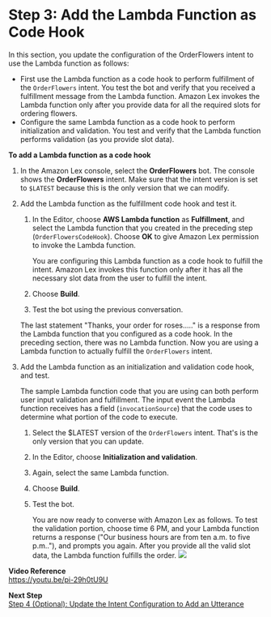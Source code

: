 # Step 3: Add the Lambda Function as Code Hook

In this section, you update the configuration of the OrderFlowers intent to use the Lambda function as follows:
+ First use the Lambda function as a code hook to perform fulfillment of the `OrderFlowers` intent. You test the bot and verify that you received a fulfillment message from the Lambda function. Amazon Lex invokes the Lambda function only after you provide data for all the required slots for ordering flowers.
+ Configure the same Lambda function as a code hook to perform initialization and validation. You test and verify that the Lambda function performs validation (as you provide slot data).

**To add a Lambda function as a code hook**

1. In the Amazon Lex console, select the **OrderFlowers** bot. The console shows the **OrderFlowers** intent. Make sure that the intent version is set to `$LATEST` because this is the only version that we can modify.

1. Add the Lambda function as the fulfillment code hook and test it.

   1. In the Editor, choose **AWS Lambda function** as **Fulfillment**, and select the Lambda function that you created in the preceding step (`OrderFlowersCodeHook`). Choose **OK** to give Amazon Lex permission to invoke the Lambda function.

      You are configuring this Lambda function as a code hook to fulfill the intent. Amazon Lex invokes this function only after it has all the necessary slot data from the user to fulfill the intent.

   1. Choose **Build**.

   1. Test the bot using the previous conversation.

   The last statement "Thanks, your order for roses....." is a response from the Lambda function that you configured as a code hook. In the preceding section, there was no Lambda function. Now you are using a Lambda function to actually fulfill the `OrderFlowers` intent.

1. Add the Lambda function as an initialization and validation code hook, and test.

   The sample Lambda function code that you are using can both perform user input validation and fulfillment. The input event the Lambda function receives has a field (`invocationSource`) that the code uses to determine what portion of the code to execute.

   1. Select the $LATEST version of the `OrderFlowers` intent. That's is the only version that you can update.

   1. In the Editor, choose **Initialization and validation**.

   1. Again, select the same Lambda function.

   1. Choose **Build**.

   1. Test the bot.

      You are now ready to converse with Amazon Lex as follows. To test the validation portion, choose time 6 PM, and your Lambda function returns a response ("Our business hours are from ten a.m. to five p.m.."), and prompts you again. After you provide all the valid slot data, the Lambda function fulfills the order.
![](../images/OrderFlowers-FullLambda.png)

**Video Reference**  
https://youtu.be/pi-29h0tU9U

**Next Step**  
[Step 4 (Optional): Update the Intent Configuration to Add an Utterance](ex1-step4.md)
